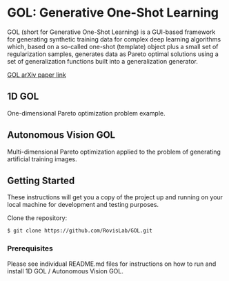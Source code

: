 # GOL: Generative One-Shot Learning

GOL (short for Generative One-Shot Learning) is a GUI-based framework for generating synthetic training data for complex deep learning algorithms which, based on a so-called one-shot (template) object plus a small set of regularization samples, generates data as Pareto optimal solutions using a set of generalization functions built into a generalization generator.

[GOL arXiv paper link](https://arxiv.org/abs/1812.07567)

## 1D GOL
One-dimensional Pareto optimization problem example.

## Autonomous Vision GOL
Multi-dimensional Pareto optimization applied to the problem of generating artificial training images.

## Getting Started

These instructions will get you a copy of the project up and running on your local machine for development and testing purposes.

Clone the repository:
```bash
$ git clone https://github.com/RovisLab/GOL.git
```

### Prerequisites

Please see individual README.md files for instructions on how to run and install 1D GOL / Autonomous Vision GOL.

